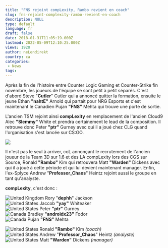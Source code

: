 ```yaml
---
title: "FNS rejoint compLexity, Rambo revient en coach"
slug: fns-rejoint-complexity-rambo-revient-en-coach
description: NULL
type: default
language: fr
draft: false
date: 2018-01-31T11:05:19.000Z
lastmod: 2022-05-09T12:10:25.000Z
views: 1920
author: neLendirekt
country: ca
categories:
 - News
tags:
---
```

Après la fin de l'histoire entre Counter Logic Gaming et Counter-Strike fin novembre, les joueurs de l'équipe se sont petit à petit séparés. C'est d'abord Steve "**Cutler**" Cutler qui a annoncé quitter la formation, ensuite le jeune Ethan **"nahtE"** Arnold qui partait pour NRG Esports et c'est maintenant le Canadien Pujan **"FNS"** Mehta qui trouve une porte de sortie.

L'ancien TSM rejoint ainsi **compLexity** en remplacement de l'ancien Cloud9 Alec **"Slemmy"** White et prendra certainement le lead de la composition. Il retrouve donc Peter **"ptr"** Gurney avec qui il a joué chez CLG quand l'organisation s'est lancée sur CS:GO.

![](https://flickshot-ue.s3.eu-west-2.amazonaws.com/flickshot/article/5a71989041044/images/OZJBS7v5w0oDXXVrhIMw9KvwQrLtFUKbeigvfgHP.jpeg)

Il n'est pas le seul à arriver, coL annonçant le recrutement de l'ancien joueur de la Team 3D sur 1.6 et des LA compLexity lors des CGS sur Source, Ronald **"Rambo"** Kim qui retrouvera Matt **"Warden"** Dickens avec qui il a joué à cette période et qui lui devient maintenant manager. Enfin, l'ex-Splyce Andrew "**Professor\_Chaos**" Heintz rejoint aussi le groupe en tant qu'analyste.

**compLexity**, c'est donc : 

![United Kingdom](/images/countries/gb.svg)⁠ Rory "**dephh**" Jackson  
![United States](/images/countries/us.svg)⁠ Jaccob **"yay"** Whiteaker  
![United States](/images/countries/us.svg)⁠ Peter **"ptr"** Gurney  
![Canada](/images/countries/ca.svg)⁠ Bradley **"androidx23"** Fodor  
![Canada](/images/countries/ca.svg)⁠ Pujan **"FNS"** Mehta

![United States](/images/countries/us.svg)⁠ Ronald **"Rambo"** Kim _(coach)_  
![United States](/images/countries/us.svg)⁠ Andrew "**Professor\_Chaos**" Heintz _(analyste)_  
![United States](/images/countries/us.svg)⁠ Matt **"Warden"** Dickens _(manager)_
